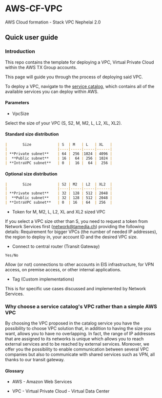 
# AWS-CF-VPC

AWS Cloud formation - Stack VPC Nephelai 2.0

  

## Quick user guide

  

### Introduction

  

This repo contains the template for deploying a VPC, Virtual Private Cloud within the AWS TX Group accounts.

  

This page will guide you through the process of deploying said VPC.

  

To deploy a VPC, navigate to the <a  href="./serviceCatalog.md">service catalog</a>, which contains all of the available services you can deploy within AWS.

  

#### Parameters

  

- VpcSize

Select the size of your VPC (S, S2, M, M2, L, L2, XL, XL2).

  

#### Standard size distribution

 ```markdown
|       Size            | S  | M   | L   | XL   |
|                       |----|-----|-----|------|
| **Private subnet**    | 64 | 256 |1024 | 4096 |
|  **Public subnet**    | 16 |  64 | 256 | 1024 |
| **IntraVPC subnet**   | 0  |  16 |  64 |  256 |
 ```
  

#### Optional size distribution
  ```markdown
|       Size            | S2 | M2  | L2  | XL2  |
|                       |----|-----|-----|------|
| **Private subnet**    | 32 | 128 | 512 | 2048 |
|  **Public subnet**    | 32 | 128 | 512 | 2048 |
| **IntraVPC subnet**   | 0  | 16  | 64  | 256  |
```

- Token for M, M2, L, L2, XL and XL2 sized VPC

  

If you select a VPC size other than S, you need to request a token from Network Services first (network@tamedia.ch) providing the following details: Requirement for bigger VPCs (the number of needed IP addresses), the region to deploy in, your account ID and the desired VPC size.

  

-  Connect to central router (Transit Gateway)

`Yes/No`

  

Allow (or not) connections to other accounts in EIS infrastructure, for VPN access, on premise access, or other internal applications.


  

- Tag (Custom implementations)

This is for specific use cases discussed and implemented by Network Services.

  
### Why choose a service catalog's VPC rather than a simple AWS VPC

By choosing the VPC proposed in the catalog service you have the possibility to choose VPC solution that, in addition to having the size you want, allows you to have no overlapping. In fact, the range of IP addresses that are assigned to its networks is unique which allows you to reach external services and to be reached by external services. Moreover, we offer you the possibility to enable communication between several VPC companies but also to communicate with shared services such as VPN, all thanks to our transit gateway.  

#### Glossary

- AWS - Amazon Web Services

- VPC - Virtual Private Cloud - Virtual Data Center